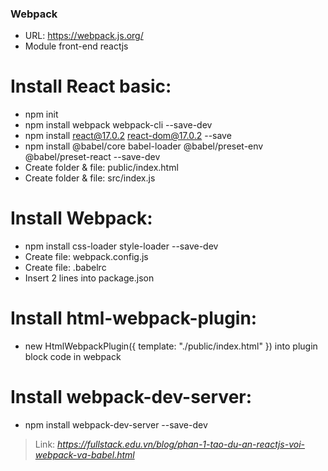 ### Webpack
- URL: https://webpack.js.org/
- Module front-end reactjs

# Install React basic:
- npm init
- npm install webpack webpack-cli --save-dev
- npm install react@17.0.2 react-dom@17.0.2 --save
- npm install @babel/core babel-loader @babel/preset-env @babel/preset-react --save-dev
- Create folder & file: public/index.html
- Create folder & file: src/index.js

# Install Webpack:
- npm install css-loader style-loader --save-dev
- Create file: webpack.config.js
- Create file: .babelrc
- Insert 2 lines into package.json

# Install html-webpack-plugin:
-  new HtmlWebpackPlugin({
      template: "./public/index.html"
    }) into plugin block code  in webpack

# Install webpack-dev-server:
- npm install webpack-dev-server --save-dev

> Link: *https://fullstack.edu.vn/blog/phan-1-tao-du-an-reactjs-voi-webpack-va-babel.html*
